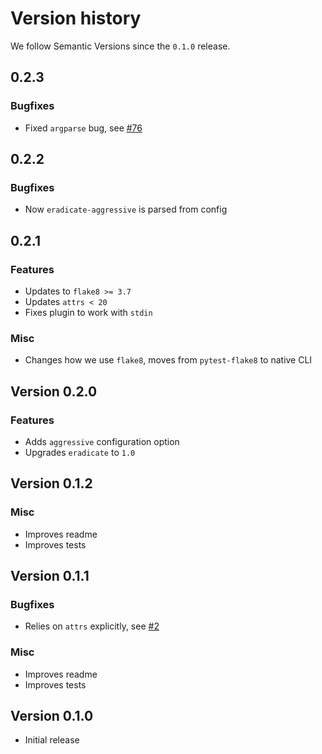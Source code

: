 # Version history

We follow Semantic Versions since the `0.1.0` release.


## 0.2.3

### Bugfixes

- Fixed `argparse` bug, see [#76](https://github.com/sobolevn/flake8-eradicate/issues/76)


## 0.2.2

### Bugfixes

- Now `eradicate-aggressive` is parsed from config


## 0.2.1

### Features

- Updates to `flake8 >= 3.7`
- Updates `attrs < 20`
- Fixes plugin to work with `stdin`

### Misc

- Changes how we use `flake8`, moves from `pytest-flake8` to native CLI


## Version 0.2.0

### Features

- Adds `aggressive` configuration option
- Upgrades `eradicate` to `1.0`


## Version 0.1.2

### Misc

- Improves readme
- Improves tests


## Version 0.1.1

### Bugfixes

- Relies on `attrs` explicitly, see [#2](https://github.com/sobolevn/flake8-eradicate/issues/2)

### Misc

- Improves readme
- Improves tests


## Version 0.1.0

- Initial release
